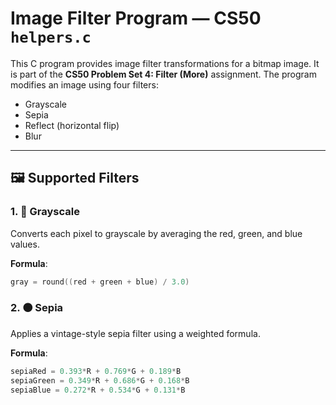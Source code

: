 # Image Filter Program — CS50 `helpers.c`

This C program provides image filter transformations for a bitmap image. It is part of the **CS50 Problem Set 4: Filter (More)** assignment. The program modifies an image using four filters:

- Grayscale
- Sepia
- Reflect (horizontal flip)
- Blur

---

## 🖼️ Supported Filters

### 1. 🩶 Grayscale

Converts each pixel to grayscale by averaging the red, green, and blue values.

**Formula**:
```c
gray = round((red + green + blue) / 3.0)
```
### 2. 🟤 Sepia

Applies a vintage-style sepia filter using a weighted formula.

**Formula**:
```c
sepiaRed = 0.393*R + 0.769*G + 0.189*B
sepiaGreen = 0.349*R + 0.686*G + 0.168*B
sepiaBlue = 0.272*R + 0.534*G + 0.131*B
```
